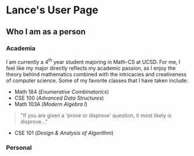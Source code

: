 # Lance's User Page  

## Who I am as a person

### Academia
I am currently a 4<sup>th</sup> year student majoring in Math-CS at UCSD. 
For me, I feel like my major directly reflects my academic passion, as I enjoy the theory behind mathematics combined with the intricacies and creativeness of computer science. 
Some of my favorite classes that I have taken include:  
* Math 184 (*Enumerative Combinatorics*)
* CSE 100 (*Advanced Data Structures*)
* Math 103A (*Modern Algebra I*)
> "If you are given a 'prove or disprove' question, it most likely is disprove..."
* CSE 101 (*Design & Analysis of Algorithm*)
  
### Personal
